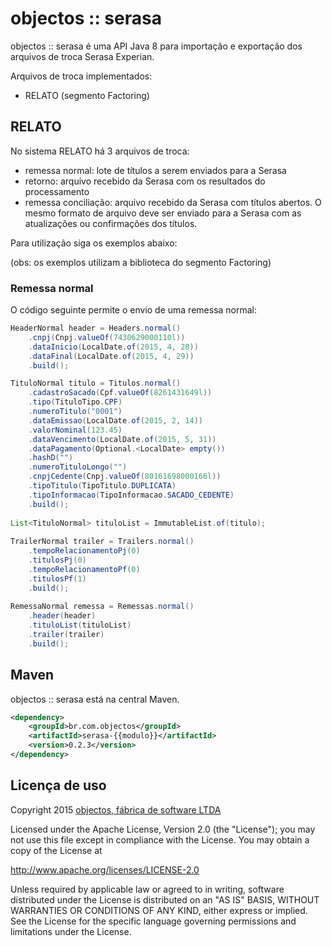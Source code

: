 # objectos :: serasa 

objectos :: serasa é uma API Java 8 para importação e exportação dos 
arquivos de troca Serasa Experian.

Arquivos de troca implementados:

- RELATO (segmento Factoring)

## RELATO

No sistema RELATO há 3 arquivos de troca:

- remessa normal: lote de títulos a serem enviados para a Serasa
- retorno: arquivo recebido da Serasa com os resultados do processamento 
- remessa conciliação: arquivo recebido da Serasa com títulos abertos. O mesmo formato de arquivo deve ser enviado para a Serasa com as atualizações ou confirmações dos títulos.

Para utilização siga os exemplos abaixo:

(obs: os exemplos utilizam a biblioteca do segmento Factoring)

### Remessa normal

O código seguinte permite o envio de uma remessa normal:

```java
HeaderNormal header = Headers.normal()
    .cnpj(Cnpj.valueOf(7430629000110l))
    .dataInicio(LocalDate.of(2015, 4, 28))
    .dataFinal(LocalDate.of(2015, 4, 29))
    .build();

TituloNormal titulo = Titulos.normal()
    .cadastroSacado(Cpf.valueOf(8261431649l))
    .tipo(TituloTipo.CPF)
    .numeroTitulo("0001")
    .dataEmissao(LocalDate.of(2015, 2, 14))
    .valorNominal(123.45)
    .dataVencimento(LocalDate.of(2015, 5, 31))
    .dataPagamento(Optional.<LocalDate> empty())
    .hashD("")
    .numeroTituloLongo("")
    .cnpjCedente(Cnpj.valueOf(80161698000166l))
    .tipoTitulo(TipoTitulo.DUPLICATA)
    .tipoInformacao(TipoInformacao.SACADO_CEDENTE)
    .build();
    
List<TituloNormal> tituloList = ImmutableList.of(titulo);
    
TrailerNormal trailer = Trailers.normal()
    .tempoRelacionamentoPj(0)
    .titulosPj(0)
    .tempoRelacionamentoPf(0)
    .titulosPf(1)
    .build();
    
RemessaNormal remessa = Remessas.normal()
    .header(header)
    .tituloList(tituloList)
    .trailer(trailer)
    .build();
``` 

## Maven

objectos :: serasa está na central Maven.

```xml
<dependency>
    <groupId>br.com.objectos</groupId>
    <artifactId>serasa-{{modulo}}</artifactId>
    <version>0.2.3</version>
</dependency>
```

## Licença de uso

Copyright 2015 [objectos, fábrica de software LTDA](http://www.objectos.com.br)

Licensed under the Apache License, Version 2.0 (the "License"); 
you may not use this file except in compliance with the License. 
You may obtain a copy of the License at

http://www.apache.org/licenses/LICENSE-2.0

Unless required by applicable law or agreed to in writing, 
software distributed under the License is distributed on an "AS IS" BASIS, 
WITHOUT WARRANTIES OR CONDITIONS OF ANY KIND, either express or implied. 
See the License for the specific language governing permissions 
and limitations under the License.